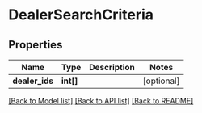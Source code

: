 # DealerSearchCriteria

## Properties
Name | Type | Description | Notes
------------ | ------------- | ------------- | -------------
**dealer_ids** | **int[]** |  | [optional] 

[[Back to Model list]](../README.md#documentation-for-models) [[Back to API list]](../README.md#documentation-for-api-endpoints) [[Back to README]](../README.md)


